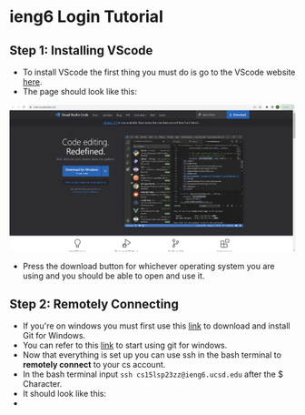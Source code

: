 # ieng6 Login Tutorial
## Step 1: Installing VScode
- To install VScode the first thing you must do is go to the VScode website [here](https://code.visualstudio.com/).
- The page should look like this:

![Image](vscodescreen.png)

- Press the download button for whichever operating system you are using and you should be able to open and use it.

## Step 2: Remotely Connecting
- If you're on windows you must first use this [link](https://gitforwindows.org/) to download and install Git for Windows.
- You can refer to this [link](https://stackoverflow.com/a/50527994) to start using git for windows.
- Now that everything is set up you can use ssh in the bash terminal to __remotely connect__ to your cs account.
- In the bash terminal input `ssh cs15lsp23zz@ieng6.ucsd.edu` after the $ Character.
- It should look like this:
-

